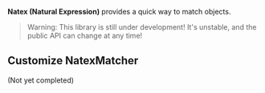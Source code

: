 **Natex (Natural Expression)** provides a quick way to match objects.

> Warning: This library is still under development! It's unstable, and the public API can change at any time!

## Customize NatexMatcher

(Not yet completed)
